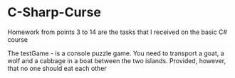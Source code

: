 # C-Sharp-Curse
Homework from points 3 to 14 are the tasks that I received on the basic C# course

The testGame - is a console puzzle game.
You need to transport a goat, a wolf and a cabbage in a boat between the two islands. Provided, however, that no one should eat each other

